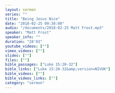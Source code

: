 ```yaml
---
layout: sermon
series: ""
title: "Being Jesus Nice"
date: "2018-02-25 09:30:00"
audio: "/documents/2018-02-25 Matt Frost.mp3"
speaker: "Matt Frost"
speaker_info: ""
duration: "28'03"
youtube_videos: [""]
vimeo_videos: [""]
slides: [""]
files: [""]
bible_passages: ["Luke 15:20-32"]
bible_links: ["Luke 15:20-32&amp;version=NIVUK"]
bible_videos: [""]
bible_videos_links: [""]
category: "sermon"
---
```


